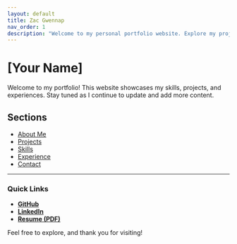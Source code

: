 ```yaml
---
layout: default
title: Zac Gwennap
nav_order: 1
description: "Welcome to my personal portfolio website. Explore my projects, skills, and experience."
---
```


# [Your Name]
Welcome to my portfolio! This website showcases my skills, projects, and experiences. Stay tuned as I continue to update and add more content.

## Sections

- [About Me](about/)
- [Projects](projects/)
- [Skills](skills/)
- [Experience](experience/)
- [Contact](contact/)

---

### Quick Links
- **[GitHub](https://github.com/yourusername)**  
- **[LinkedIn](https://linkedin.com/in/yourusername)**  
- **[Resume (PDF)](resume.pdf)**  

Feel free to explore, and thank you for visiting!

